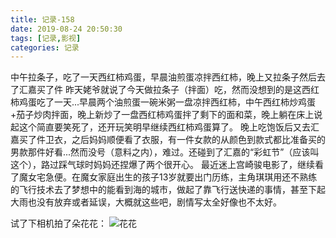 ```yaml
---
title: 记录-158
date: 2019-08-24 20:50:30
tags: [记录,影视]
categories: 记录
---
```

中午拉条子，吃了一天西红柿鸡蛋，早晨油煎蛋凉拌西红柿，晚上又拉条子然后去了汇嘉买了件
昨天姥爷就说了今天做拉条子（拌面）吃，然而没想到的是这西红柿鸡蛋吃了一天...早晨两个油煎蛋一碗米粥一盘凉拌西红柿，中午西红柿炒鸡蛋+茄子炒肉拌面，晚上新炒了一盘西红柿鸡蛋拌了剩下的面和菜，晚上躺在床上说起这个简直要笑死了，还开玩笑明早继续西红柿鸡蛋算了。
晚上吃饱饭后又去汇嘉买了件卫衣，之后妈妈顺便看了衣服，有一件女款的从颜色到款式都比准备买的男款那件好看...然而没号（意料之内），难过。还碰到了汇嘉的“彩虹节”（应该叫这个），路过踩气球时妈妈还捏爆了两个很开心。
最近迷上宫崎骏电影了，继续看了魔女宅急便。在魔女家庭出生的孩子13岁就要出门历练，主角琪琪用还不熟练的飞行技术去了梦想中的能看到海的城市，做起了靠飞行送快递的事情，甚至下起大雨也没有放弃或者延误，大概就这些吧，剧情写太全好像也不太好。

试了下相机拍了朵花花：
![花花](/img/记录158-1.jpg)
